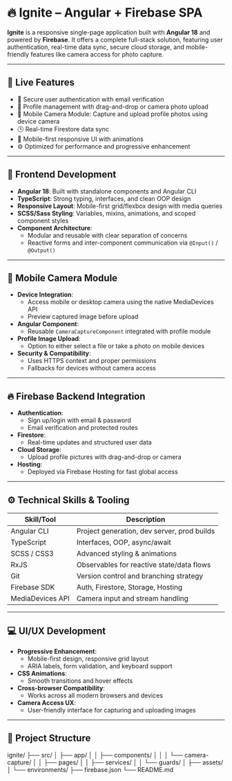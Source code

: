 # 🔥 Ignite – Angular + Firebase SPA

**Ignite** is a responsive single-page application built with **Angular 18** and powered by **Firebase**. It offers a complete full-stack solution, featuring user authentication, real-time data sync, secure cloud storage, and mobile-friendly features like camera access for photo capture.

---

## 🚀 Live Features

- 🔐 Secure user authentication with email verification
- 👤 Profile management with drag-and-drop or camera photo upload
- 📸 Mobile Camera Module: Capture and upload profile photos using device camera
- 🕒 Real-time Firestore data sync
- 📱 Mobile-first responsive UI with animations
- ⚙️ Optimized for performance and progressive enhancement

---

## 🧱 Frontend Development

- **Angular 18**: Built with standalone components and Angular CLI
- **TypeScript**: Strong typing, interfaces, and clean OOP design
- **Responsive Layout**: Mobile-first grid/flexbox design with media queries
- **SCSS/Sass Styling**: Variables, mixins, animations, and scoped component styles
- **Component Architecture**:
  - Modular and reusable with clear separation of concerns
  - Reactive forms and inter-component communication via `@Input()` / `@Output()`

---

## 📸 Mobile Camera Module

- **Device Integration**:
  - Access mobile or desktop camera using the native MediaDevices API
  - Preview captured image before upload
- **Angular Component**:
  - Reusable `CameraCaptureComponent` integrated with profile module
- **Profile Image Upload**:
  - Option to either select a file or take a photo on mobile devices
- **Security & Compatibility**:
  - Uses HTTPS context and proper permissions
  - Fallbacks for devices without camera access

---

## 🔥 Firebase Backend Integration

- **Authentication**:
  - Sign up/login with email & password
  - Email verification and protected routes
- **Firestore**:
  - Real-time updates and structured user data
- **Cloud Storage**:
  - Upload profile pictures with drag-and-drop or camera
- **Hosting**:
  - Deployed via Firebase Hosting for fast global access

---

## ⚙️ Technical Skills & Tooling

| Skill/Tool         | Description                                |
|--------------------|--------------------------------------------|
| Angular CLI        | Project generation, dev server, prod builds|
| TypeScript         | Interfaces, OOP, async/await                |
| SCSS / CSS3        | Advanced styling & animations               |
| RxJS               | Observables for reactive state/data flows   |
| Git                | Version control and branching strategy      |
| Firebase SDK       | Auth, Firestore, Storage, Hosting           |
| MediaDevices API   | Camera input and stream handling            |

---

## 💻 UI/UX Development

- **Progressive Enhancement**:
  - Mobile-first design, responsive grid layout
  - ARIA labels, form validation, and keyboard support
- **CSS Animations**:
  - Smooth transitions and hover effects
- **Cross-browser Compatibility**:
  - Works across all modern browsers and devices
- **Camera Access UX**:
  - User-friendly interface for capturing and uploading images

---

## 📁 Project Structure

ignite/
├── src/
│ ├── app/
│ │ ├── components/
│ │ │ └── camera-capture/
│ │ ├── pages/
│ │ ├── services/
│ │ └── guards/
│ ├── assets/
│ └── environments/
├── firebase.json
└── README.md
